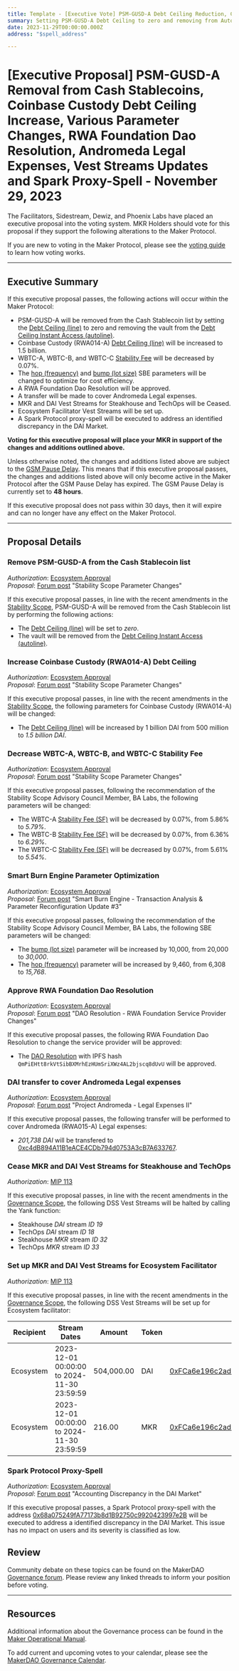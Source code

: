 ```yaml
---
title: Template - [Executive Vote] PSM-GUSD-A Debt Ceiling Reduction, Coinbase Custody Debt Ceiling Increase, Various Parameter Changes, RWA Foundation Dao Resolution, Andromeda Legal Expenses, Vesting Stream Updates and Spark Proxy-Spell - November 29, 2023
summary: Setting PSM-GUSD-A Debt Ceiling to zero and removing from AutoLine, Coinbase Custody (RWA014-A) Debt Ceiling increase, WBTC-A, WBTC-B, and WBTC-C Stability Fee changes, SBE parameter changes, RWA Foundation Dao Resolution, Andromeda Legal Expenses, Cancel Vesting Streams for Steakhouse and TechOps, Set up Ecosystem Facilitator Vesting Streams and Spark proxy-spell
date: 2023-11-29T00:00:00.000Z
address: "$spell_address"

---
```

# [Executive Proposal] PSM-GUSD-A Removal from Cash Stablecoins, Coinbase Custody Debt Ceiling Increase, Various Parameter Changes, RWA Foundation Dao Resolution, Andromeda Legal Expenses, Vest Streams Updates and Spark Proxy-Spell - November 29, 2023

The Facilitators, Sidestream, Dewiz, and Phoenix Labs have placed an executive proposal into the voting system. MKR Holders should vote for this proposal if they support the following alterations to the Maker Protocol.

If you are new to voting in the Maker Protocol, please see the [voting guide](https://manual.makerdao.com/governance/voting-in-makerdao/on-chain-governance) to learn how voting works.

---

## Executive Summary
	
If this executive proposal passes, the following actions will occur within the Maker Protocol:
- PSM-GUSD-A will be removed from the Cash Stablecoin list by setting the [Debt Ceiling (line)](https://manual.makerdao.com/parameter-index/vault-risk/param-debt-ceiling) to zero and removing the vault from the [Debt Ceiling Instant Access (autoline)](https://manual.makerdao.com/module-index/module-dciam).
- Coinbase Custody (RWA014-A) [Debt Ceiling (line)](https://manual.makerdao.com/parameter-index/vault-risk/param-debt-ceiling) will be increased to 1.5 billion.
- WBTC-A, WBTC-B, and WBTC-C [Stability Fee](https://manual.makerdao.com/parameter-index/vault-risk/param-stability-fee) will be decreased by 0.07%.
- The [hop (frequency)](https://mips.makerdao.com/mips/details/MIP104#9-1-3-1) and [bump (lot size)](https://mips.makerdao.com/mips/details/MIP104#9-1-3-3) SBE parameters will be changed to optimize for cost efficiency.
- A RWA Foundation Dao Resolution will be approved.
- A transfer will be made to cover Andromeda Legal expenses.
- MKR and DAI Vest Streams for Steakhouse and TechOps will be Ceased.
- Ecosystem Facilitator Vest Streams will be set up.
- A Spark Protocol proxy-spell will be executed to address an identified discrepancy in the DAI Market.


**Voting for this executive proposal will place your MKR in support of the changes and additions outlined above.**

Unless otherwise noted, the changes and additions listed above are subject to the [GSM Pause Delay](https://manual.makerdao.com/parameter-index/core/param-gsm-pause-delay). This means that if this executive proposal passes, the changes and additions listed above will only become active in the Maker Protocol after the GSM Pause Delay has expired. The GSM Pause Delay is currently set to **48 hours**.

If this executive proposal does not pass within 30 days, then it will expire and can no longer have any effect on the Maker Protocol.

---

## Proposal Details

### Remove PSM-GUSD-A from the Cash Stablecoin list

*Authorization*: [Ecosystem Approval](http://forum.makerdao.com/t/stability-scope-parameter-changes-7/22882/2)\
*Proposal*: [Forum post](https://forum.makerdao.com/t/stability-scope-parameter-changes-7/22882#reduce-psm-gusd-a-debt-ceiling-8) "Stability Scope Parameter Changes"

If this executive proposal passes, in line with the recent amendments in the [Stability Scope](https://mips.makerdao.com/mips/details/MIP104#7-2-1-3-1a), PSM-GUSD-A will be removed from the Cash Stablecoin list by performing the following actions:

- The [Debt Ceiling (line)](https://manual.makerdao.com/parameter-index/vault-risk/param-debt-ceiling) will be set to *zero*.
- The vault will be removed from the [Debt Ceiling Instant Access (autoline)](https://manual.makerdao.com/module-index/module-dciam).


### Increase Coinbase Custody (RWA014-A) Debt Ceiling

*Authorization*: [Ecosystem Approval](http://forum.makerdao.com/t/stability-scope-parameter-changes-7/22882/2)\
*Proposal*: [Forum post](https://forum.makerdao.com/t/stability-scope-parameter-changes-7/22882#increase-rwa014-a-coinbase-custody-debt-ceiling-9) "Stability Scope Parameter Changes"

If this executive proposal passes, in line with the recent amendments in the [Stability Scope](https://mips.makerdao.com/mips/details/MIP104#7-2-1-3-1a), the following parameters for Coinbase Custody (RWA014-A) will be changed:

- The [Debt Ceiling (line)](https://manual.makerdao.com/parameter-index/vault-risk/param-debt-ceiling) will be increased by 1 billion DAI from 500 million to *1.5 billion DAI*.


### Decrease WBTC-A, WBTC-B, and WBTC-C Stability Fee

*Authorization*: [Ecosystem Approval](http://forum.makerdao.com/t/stability-scope-parameter-changes-7/22882/2)\
*Proposal*: [Forum post](https://forum.makerdao.com/t/stability-scope-parameter-changes-7/22882#stability-feehttpsmanualmakerdaocomparameter-indexvault-riskparam-stability-fee-changes-7) "Stability Scope Parameter Changes"

If this executive proposal passes, following the recommendation of the Stability Scope Advisory Council Member, BA Labs, the following parameters will be changed:

- The WBTC-A [Stability Fee (SF)](https://manual.makerdao.com/parameter-index/vault-risk/param-stability-fee) will be decreased by 0.07%, from 5.86% to *5.79%*.
- The WBTC-B [Stability Fee (SF)](https://manual.makerdao.com/parameter-index/vault-risk/param-stability-fee) will be decreased by 0.07%, from 6.36% to *6.29%*.
- The WBTC-C [Stability Fee (SF)](https://manual.makerdao.com/parameter-index/vault-risk/param-stability-fee) will be decreased by 0.07%, from 5.61% to *5.54%*.


### Smart Burn Engine Parameter Optimization

*Authorization*: [Ecosystem Approval](https://forum.makerdao.com/t/smart-burn-engine-transaction-analysis-parameter-reconfiguration-update-3/22876/2)\
*Proposal*: [Forum post](https://forum.makerdao.com/t/smart-burn-engine-transaction-analysis-parameter-reconfiguration-update-3/22876) "Smart Burn Engine - Transaction Analysis & Parameter Reconfiguration Update #3"

If this executive proposal passes, following the recommendation of the Stability Scope Advisory Council Member, BA Labs, the following SBE parameters will be changed:

- The [bump (lot size)](https://mips.makerdao.com/mips/details/MIP104#9-1-3-3) parameter will be increased by 10,000, from 20,000 to *30,000*.
- The [hop (frequency)](https://mips.makerdao.com/mips/details/MIP104#9-1-3-1) parameter will be increased by 9,460, from 6,308 to *15,768*.


### Approve RWA Foundation Dao Resolution

*Authorization*: [Ecosystem Approval](https://forum.makerdao.com/t/dao-resolution-rwa-foundation-service-provider-changes/22866/2)\
*Proposal*: [Forum post](https://forum.makerdao.com/t/dao-resolution-rwa-foundation-service-provider-changes/22866) "DAO Resolution - RWA Foundation Service Provider Changes"

If this executive proposal passes, the following RWA Foundation Dao Resolution to change the service provider will be approved:

- The [DAO Resolution](https://gateway.pinata.cloud/ipfs/QmPiEHtt8rkVtSibBXMrhEzHUmSriXWz4AL2bjscq8dUvU) with IPFS hash `QmPiEHtt8rkVtSibBXMrhEzHUmSriXWz4AL2bjscq8dUvU` will be approved.


### DAI transfer to cover Andromeda Legal expenses

*Authorization*: [Ecosystem Approval](https://forum.makerdao.com/t/project-andromeda-legal-expenses-ii/22577/4)\
*Proposal*: [Forum post](https://forum.makerdao.com/t/project-andromeda-legal-expenses-ii/22577) "Project Andromeda - Legal Expenses II"

If this executive proposal passes, the following transfer will be performed to cover Andromeda (RWA015-A) Legal expenses:

- *201,738 DAI* will be transfered to [0xc4dB894A11B1eACE4CDb794d0753A3cB7A633767](https://etherscan.io/address/0xc4dB894A11B1eACE4CDb794d0753A3cB7A633767).


### Cease MKR and DAI Vest Streams for Steakhouse and TechOps

*Authorization*: [MIP 113](https://mips.makerdao.com/mips/details/MIP113#7-1-1-1-1a)

If this executive proposal passes, in line with the recent amendments in the [Governance Scope](https://mips.makerdao.com/mips/details/MIP113#7-1-1-1-1a), the following DSS Vest Streams will be halted by calling the Yank function:

- Steakhouse *DAI* stream *ID 19*
- TechOps *DAI* stream *ID 18*
- Steakhouse *MKR* stream *ID 32*
- TechOps *MKR* stream *ID 33*


### Set up MKR and DAI Vest Streams for Ecosystem Facilitator

*Authorization*: [MIP 113](https://mips.makerdao.com/mips/details/MIP113#7-1-1-1-1a)

If this executive proposal passes, in line with the recent amendments in the [Governance Scope](https://mips.makerdao.com/mips/details/MIP113#7-1-1-1-1a), the following DSS Vest Streams will be set up for Ecosystem facilitator:

| Recipient | Stream Dates                                | Amount     | Token | Address                                                                                                               |
|-----------|---------------------------------------------|------------|-------|-----------------------------------------------------------------------------------------------------------------------|
| Ecosystem | 2023-12-01 00:00:00 to 2024-11-30 23:59:59 | 504,000.00 | DAI   | [0xFCa6e196c2ad557E64D9397e283C2AFe57344b75](https://etherscan.io/address/0xFCa6e196c2ad557E64D9397e283C2AFe57344b75) |
| Ecosystem | 2023-12-01 00:00:00 to 2024-11-30 23:59:59 |     216.00 | MKR   | [0xFCa6e196c2ad557E64D9397e283C2AFe57344b75](https://etherscan.io/address/0xFCa6e196c2ad557E64D9397e283C2AFe57344b75) |


### Spark Protocol Proxy-Spell

*Authorization*: [Ecosystem Approval](https://forum.makerdao.com/t/accounting-discrepancy-in-the-dai-market/22845/2)\
*Proposal*: [Forum post](https://forum.makerdao.com/t/accounting-discrepancy-in-the-dai-market/22845) "Accounting Discrepancy in the DAI Market"

If this executive proposal passes, a Spark Protocol proxy-spell with the address [0x68a075249fA77173b8d1B92750c9920423997e2B](https://etherscan.io/address/0x68a075249fA77173b8d1B92750c9920423997e2B) will be executed to address a identified discrepancy in the DAI Market.
This issue has no impact on users and its severity is classified as low.

## Review

Community debate on these topics can be found on the MakerDAO [Governance forum](https://forum.makerdao.com/). Please review any linked threads to inform your position before voting.

---

## Resources

Additional information about the Governance process can be found in the [Maker Operational Manual](https://manual.makerdao.com).

To add current and upcoming votes to your calendar, please see the [MakerDAO Governance Calendar](https://manual.makerdao.com/makerdao/calendars/governance-calendar).
